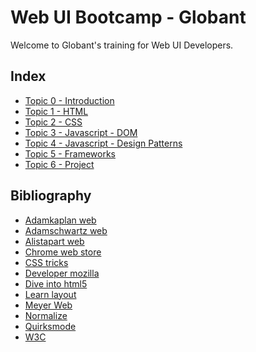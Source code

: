 <!-- [Title](#title) -->
# Web UI Bootcamp - Globant

Welcome to Globant's training for Web UI Developers.

<!-- [Index](#index) -->
## Index

- [Topic 0 - Introduction](./docs/topic0.md)
- [Topic 1 - HTML](./docs/topic1.md)
- [Topic 2 - CSS](./docs/topic2.md)
- [Topic 3 - Javascript - DOM](./docs/topic3.md)
- [Topic 4 - Javascript - Design Patterns](./docs/topic4.md)
- [Topic 5 - Frameworks](./docs/topic5.md)
- [Topic 6 - Project](./docs/topic6.md)

## Bibliography

- [Adamkaplan web](http://www.adamkaplan.me)
- [Adamschwartz web](http://adamschwartz.co/)
- [Alistapart web](http://alistapart.com)
- [Chrome web store](https://chrome.google.com/webstore/)
- [CSS tricks](http://css-tricks.com/)
- [Developer mozilla](https://developer.mozilla.org/)
- [Dive into html5](https://diveintohtml5.info/)
- [Learn layout](http://learnlayout.com)
- [Meyer Web](https://meyerweb.com/)
- [Normalize](http://necolas.github.io/)
- [Quirksmode](https://www.quirksmode.org/)
- [W3C](https://www.w3schools.com/)
